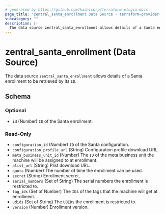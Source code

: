 ```yaml
---
# generated by https://github.com/hashicorp/terraform-plugin-docs
page_title: "zentral_santa_enrollment Data Source - terraform-provider-zentral"
subcategory: ""
description: |-
  The data source zentral_santa_enrollment allows details of a Santa enrollment to be retrieved by its ID.
---
```


# zentral_santa_enrollment (Data Source)

The data source `zentral_santa_enrollment` allows details of a Santa enrollment to be retrieved by its `ID`.



<!-- schema generated by tfplugindocs -->
## Schema

### Optional

- `id` (Number) `ID` of the Santa enrollment.

### Read-Only

- `configuration_id` (Number) `ID` of the Santa configuration.
- `configuration_profile_url` (String) Configuration profile download URL.
- `meta_business_unit_id` (Number) The `ID` of the meta business unit the machine will be assigned to at enrollment.
- `plist_url` (String) Plist download URL.
- `quota` (Number) The number of time the enrollment can be used.
- `secret` (String) Enrollment secret.
- `serial_numbers` (Set of String) The serial numbers the enrollment is restricted to.
- `tag_ids` (Set of Number) The `ID`s of the tags that the machine will get at enrollment.
- `udids` (Set of String) The `UDID`s the enrollment is restricted to.
- `version` (Number) Enrollment version.


